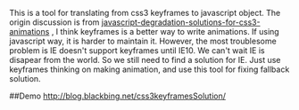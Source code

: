 This is a tool for translating from css3 keyframes to javascript object. 
The origin discussion is from [javascript-degradation-solutions-for-css3-animations](http://stackoverflow.com/questions/6048167/javascript-degradation-solutions-for-css3-animations) , 
I think keyframes is a better way to write animations. 
If using javascript way, it is harder to maintain it. 
However, the most troublesome problem is IE doesn't support keyframes until IE10. 
We can't wait IE is disapear from the world. So we still need to find a solution for IE. 
Just use keyframes thinking on making animation, and use this tool for fixing fallback solution.                                                                                                       
                                                                                                                                                                                     
##Demo
http://blog.blackbing.net/css3keyframesSolution/
